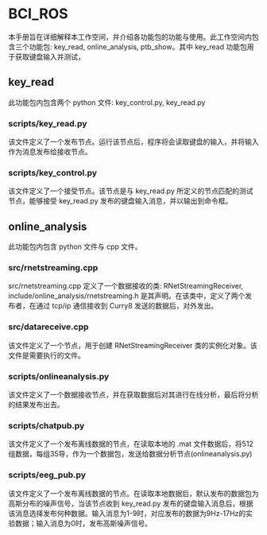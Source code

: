 # BCI_ROS

本手册旨在详细解释本工作空间，并介绍各功能包的功能与使用。此工作空间内包含三个功能包: key_read, online_analysis, ptb_show。其中 key_read 功能包用于获取键盘输入并测试，

## key_read

此功能包内包含两个 python 文件: key_control.py, key_read.py

### scripts/key_read.py

该文件定义了一个发布节点。运行该节点后，程序将会读取键盘的输入，并将输入作为消息发布给接收节点。

### scripts/key_control.py

该文件定义了一个接受节点。该节点是与 key_read.py 所定义的节点匹配的测试节点，能够接受 key_read.py 发布的键盘输入消息，并以输出到命令框。

## online_analysis

此功能包内包含 python 文件与 cpp 文件。

### src/rnetstreaming.cpp

src/rnetstreaming.cpp 定义了一个数据接收的类: RNetStreamingReceiver, include/online_analysis/rnetstreaming.h 是其声明。在该类中，定义了两个发布者，在通过 tcp/ip 通信接收到 Curry8 发送的数据后，对外发出。

### src/datareceive.cpp

该文件定义了一个节点，用于创建 RNetStreamingReceiver 类的实例化对象。该文件是需要执行的文件。

### scripts/onlineanalysis.py

该文件定义了一个数据接收节点，并在获取数据后对其进行在线分析，最后将分析的结果发布出去。

### scripts/chatpub.py

该文件定义了一个发布离线数据的节点，在读取本地的 .mat 文件数据后，将512组数据，每组35导，作为一个数据包，发送给数据分析节点(onlineanalysis.py)

### scripts/eeg_pub.py

该文件定义了一个发布离线数据的节点。在读取本地数据后，默认发布的数据包为高斯分布的噪声信号，当该节点收到 key_read.py 发布的键盘输入消息后，根据该消息选择发布何种数据。输入消息为1-9时，对应发布的数据为9Hz-17Hz的实验数据；输入消息为0时，发布高斯噪声信号。
